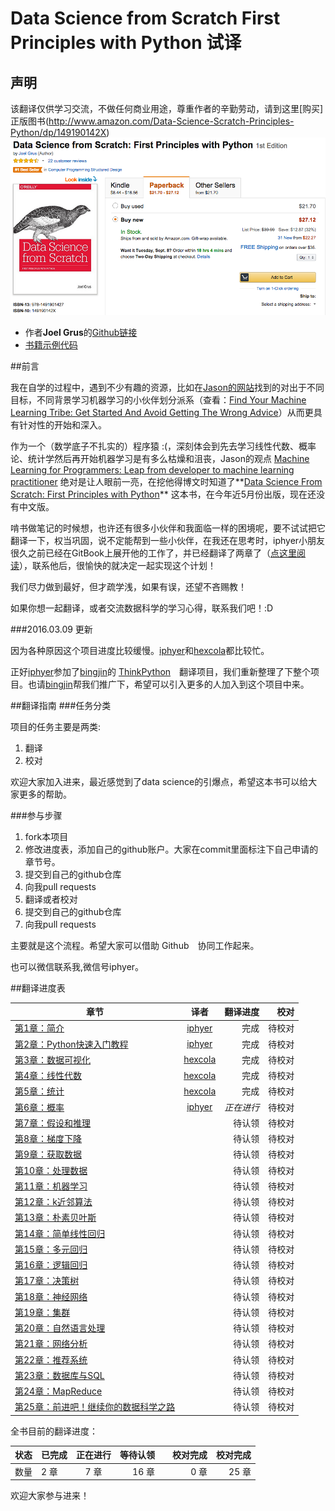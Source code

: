 # Data Science from Scratch First Principles with Python 试译

## 声明
该翻译仅供学习交流，不做任何商业用途，尊重作者的辛勤劳动，请到这里[购买]正版图书(http://www.amazon.com/Data-Science-Scratch-Principles-Python/dp/149190142X)
![buy](assets/images/buy.png)

* 作者**Joel Grus**的[Github链接](https://github.com/joelgrus)
* [书籍示例代码](https://github.com/joelgrus/data-science-from-scratch)

##前言

我在自学的过程中，遇到不少有趣的资源，比如在[Jason的网站](http://machinelearningmastery.com/)找到的对出于不同目标，不同背景学习机器学习的小伙伴划分派系（查看：[Find Your Machine Learning Tribe: Get Started And Avoid Getting The Wrong Advice](http://machinelearningmastery.com/machine-learning-tribe/)）从而更具有针对性的开始和深入。

作为一个（数学底子不扎实的）程序猿 :(，深刻体会到先去学习线性代数、概率论、统计学然后再开始机器学习是有多么枯燥和沮丧，Jason的观点 [Machine Learning for Programmers: Leap from developer to machine learning practitioner](http://machinelearningmastery.com/machine-learning-for-programmers/) 绝对是让人眼前一亮，在挖他得博文时知道了**[Data Science From Scratch: First Principles with Python](http://joelgrus.com/2015/04/26/data-science-from-scratch-first-principles-with-python/)** 这本书，在今年近5月份出版，现在还没有中文版。

啃书做笔记的时候想，也许还有很多小伙伴和我面临一样的困境呢，要不试试把它翻译一下，权当巩固，说不定能帮到一些小伙伴，在我还在思考时，iphyer小朋友很久之前已经在GitBook上展开他的工作了，并已经翻译了两章了（[点这里阅读](http://iphyer.gitbooks.io/data-science-from-scratch-with-python/content/index.html)），联系他后，很愉快的就决定一起实现这个计划！

我们尽力做到最好，但才疏学浅，如果有误，还望不吝赐教！

如果你想一起翻译，或者交流数据科学的学习心得，联系我们吧！:D

###2016.03.09 更新

因为各种原因这个项目进度比较缓慢。[iphyer](https://github.com/iphyer)和[hexcola](https://github.com/hexcola)都比较忙。

正好[iphyer](https://github.com/iphyer)参加了[bingjin](https://github.com/bingjin)的 [ThinkPython](https://github.com/bingjin/ThinkPython2-CN)　翻译项目，我们重新整理了下整个项目。也请[bingjin](https://github.com/bingjin)帮我们推广下，希望可以引入更多的人加入到这个项目中来。

##翻译指南
###任务分类

项目的任务主要是两类:

1. 翻译
2. 校对

欢迎大家加入进来，最近感觉到了data science的引爆点，希望这本书可以给大家更多的帮助。

###参与步骤

1. fork本项目
2. 修改进度表，添加自己的github账户。大家在commit里面标注下自己申请的章节号。
3. 提交到自己的github仓库
4. 向我pull requests
5. 翻译或者校对
6. 提交到自己的github仓库
7. 向我pull requests

主要就是这个流程。希望大家可以借助 Github　协同工作起来。

也可以微信联系我,微信号iphyer。

##翻译进度表

| 章节        | 译者           | 翻译进度  |  校对  |
| ------------- |:-------------:| -----:| -----:|
| [第1章：简介](chapters/Chapter_01_Introduction.md)      | [iphyer](https://github.com/iphyer) | 完成 |   待校对  |
| [第2章：Python快速入门教程](chapters/Chapter_02_A_Crash_Course_in_Python.md)      | [iphyer](https://github.com/iphyer)      |  完成 |   待校对  |
| [第3章：数据可视化](chapters/Chapter_03_Visualizing_Data.md) | [hexcola](https://github.com/hexcola)      |   完成  |   待校对  |
| [第4章：线性代数](chapters/Chapter_04_Linear_Algebra.md) | [hexcola](https://github.com/hexcola)      |   完成  |   待校对  |
| [第5章：统计](chapters/Chapter_05_Statistics.md) | [hexcola](https://github.com/hexcola)      |   完成  |   待校对  |
| [第6章：概率](chapters/Chapter_06_Probability.md) |  [iphyer](https://github.com/iphyer)       |   *正在进行*  |   待校对  |
| [第7章：假设和推理](chapters/Chapter_07_Hypothesis_and_Inference.md) |      | 待认领  |   待校对  |
| [第8章：梯度下降](chapters/Chapter_08_Gradient_Descent.md) |      | 待认领 |   待校对  |
| [第9章：获取数据](chapters/Chapter_09_Getting_Data.md) |     |   待认领  |   待校对  |
| [第10章：处理数据](chapters/Chapter_10_Working_with_Data.md) |       |   待认领  |   待校对  |
| [第11章：机器学习](chapters/Chapter_11_Machine_Learning.md) |     |  待认领  |   待校对  |
| [第12章：k近邻算法](chapters/Chapter_12_k_Nearest_Neighbors.md) |       |   待认领  |   待校对  |
| [第13章：朴素贝叶斯](chapters/Chapter_13_Naive_Bayes.md) |       |   待认领  |   待校对  |
| [第14章：简单线性回归](chapters/Chapter_14_Simple_Linear_Regression.md) |       |   待认领  |   待校对  |
| [第15章：多元回归](chapters/Chapter_15_Multiple_Regression.md) |       |   待认领  |   待校对  |
| [第16章：逻辑回归](chapters/Chapter_16_Logistic_Regression.md) |       |   待认领  |   待校对  |
| [第17章：决策树](chapters/Chapter_17_Decision_Trees.md) |       |   待认领  |   待校对  |
| [第18章：神经网络](chapters/Chapter_18_Neural_Networks.md) |       |   待认领  |   待校对  |
| [第19章：集群](chapters/Chapter_19_Clustering.md) |       |   待认领  |   待校对  |
| [第20章：自然语言处理](chapters/Chapter_20_Natural_Language_Processing.md)|       |   待认领  |   待校对  |
| [第21章：网络分析](chapters/Chapter_21_Network_Analysis.md) |       |   待认领  |   待校对  |
| [第22章：推荐系统](chapters/Chapter_22_Recommender_Systems) |       |   待认领  |   待校对  |
| [第23章：数据库与SQL](chapters/Chapter_23_Database_and_SQL.md) |       |   待认领  |   待校对  |
| [第24章：MapReduce](chapters/Chapter_24_MapReduce.md) |       |   待认领  |   待校对  |
| [第25章：前进吧！继续你的数据科学之路](chapters/Chapter_25_Go_Forth_and_Do_Data_Science.md) |       |   待认领  |   待校对 |

全书目前的翻译进度：


| 状态  | 已完成    | 正在进行  | 等待认领  |　校对完成 |校对完成 |
| ------|------- |:-------------:| -----:|-----:|-----:|
| 数量  | 2 章     | 7 章     | 16 章      |0 章      |25 章      |

欢迎大家参与进来！


